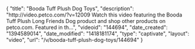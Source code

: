 {
    "title": "Booda Tuff Plush Dog Toys",
    "description": "http:\/\/video.petco.com\/?v=12009 Watch this video featuring the Booda Tuff Plush Long Friends Dog product and shop other products on petco.com. Featured in th...",
    "videoid": "144694",
    "date_created": "1394589014",
    "date_modified": "1418181174",
    "type": "captivate",
    "layout": "video",
    "url": "\/v\/booda-tuff-plush-dog-toys\/144694"
}